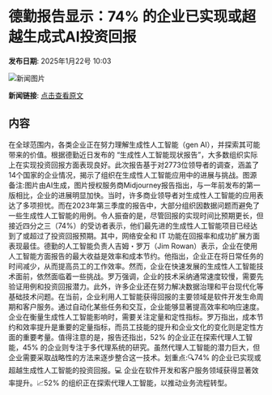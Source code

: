 # ​德勤报告显示：74% 的企业已实现或超越生成式AI投资回报

**发布日期**: 2025年1月22号 10:03

![新闻图片](https://pic.chinaz.com/picmap/202311231137397139_4.jpg)

**新闻链接**: [点击查看原文](https://www.aibase.com/zh/news/14915)

## 内容

在全球范围内，各类企业正在努力理解生成性人工智能（gen AI），并探索其可能带来的价值。根据德勤近日发布的 “生成性人工智能现状报告”，大多数组织实际上在实现投资回报方面表现良好。此次报告基于对2773位领导者的调查，涵盖了14个国家的企业情况，揭示了组织在生成性人工智能应用中的进展与挑战。图源备注:图片由AI生成，图片授权服务商Midjourney报告指出，与一年前发布的第一版相比，企业的进展明显加快。当时，许多商业领导者对生成性人工智能的应用表达了多项担忧。而在2023年第三季度的报告中，大部分组织因数据问题而避免了一些生成性人工智能的用例。令人振奋的是，尽管回报的实现时间比预期更长，但接近四分之三（74%）的受访者表示，他们最先进的生成性人工智能项目已经达到了或超过了投资回报预期。其中，网络安全和 IT 功能在回报率和成功扩展方面表现最佳。德勤的人工智能负责人吉姆・罗万（Jim Rowan）表示，企业在使用人工智能方面报告的最大收益是效率和成本节约。他指出，企业正在将日常任务的时间减少，从而提高员工的工作效率。然而，企业在快速发展的生成性人工智能技术面前，依然面临着一些挑战。罗万强调，企业的技术采纳通常速度较慢，需要先验证用例和投资回报潜力。此外，许多企业还在努力解决数据治理和平台现代化等基础技术问题。在当前，企业利用人工智能获得回报的主要领域是软件开发生命周期和客户服务。通过自动化某些任务和交互，企业能够显著提高效率和响应速度。企业在衡量生成性人工智能影响时，需要关注定量和定性指标。罗万指出，成本节约和效率提升是重要的定量指标，而员工技能的提升和企业文化的变化则是定性方面的重要考量。值得注意的是，报告还指出，52% 的企业正在探索代理人工智能，45% 的企业则专注于多代理系统的研究。虽然代理人工智能的潜力巨大，但企业需要采取战略性的方法来逐步整合这一技术。划重点:🔍74% 的企业已实现或超越生成性人工智能的投资回报。💻 企业在软件开发和客户服务领域获得显著效率提升。📈52% 的组织正在探索代理人工智能，以推动业务流程转型。
